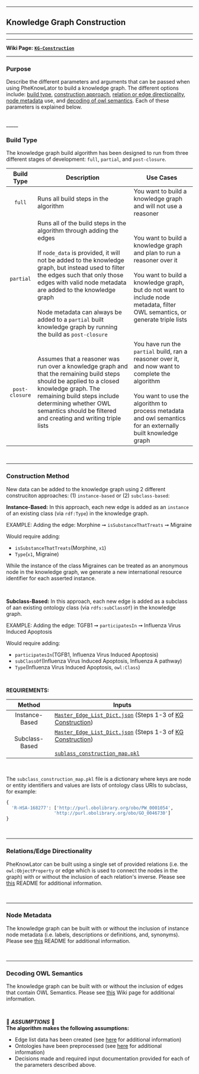 ***
## Knowledge Graph Construction   
***
***

**Wiki Page:** **[`KG-Construction`](https://github.com/callahantiff/PheKnowLator/wiki/KG-Construction)**  

___

### Purpose
Describe the different parameters and arguments that can be passed when using PheKnowLator to build a knowledge graph. The different options include: [build type](#build-type), [construction approach](#construction-approach), [relation or edge directionality](#relationsedge-directionality), [node metadata](#node-metadata) use, and [decoding of owl semantics](#decoding-owl-semantics). Each of these parameters is explained below.  

<br>
_____


### Build Type   
The knowledge graph build algorithm has been designed to run from three different stages of development: `full`, `partial`, and `post-closure`.

Build Type | Description | Use Cases  
:--: | -- | --   
`full` | Runs all build steps in the algorithm | You want to build a knowledge graph and will not use a reasoner  
`partial` | Runs all of the build steps in the algorithm through adding the edges<br><br> If `node_data` is provided, it will not be added to the knowledge graph, but instead used to filter the edges such that only those edges with valid node metadata are added to the knowledge graph<br><br> Node metadata can always be added to a `partial` built knowledge graph by running the build as `post-closure` | You want to build a knowledge graph and plan to run a reasoner over it<br><br> You want to build a knowledge graph, but do not want to include node metadata, filter OWL semantics, or generate triple lists  
`post-closure` | Assumes that a reasoner was run over a knowledge graph and that the remaining build steps should be applied to a closed knowledge graph. The remaining build steps include determining whether OWL semantics should be filtered and creating and writing triple lists | You have run the `partial` build, ran a reasoner over it, and now want to complete the algorithm<br><br> You want to use the algorithm to process metadata and owl semantics for an externally built knowledge graph

<br> 

_____


### Construction Method   
New data can be added to the knowledge graph using 2 different construciton approaches: (1) `instance-based` or (2) `subclass-based`:  

**Instance-Based:** In this approach, each new edge is added as an `instance` of an existing class (via `rdf:Type`) in the knowledge graph.  
  
EXAMPLE: Adding the edge: Morphine ➞ `isSubstanceThatTreats` ➞ Migraine

Would require adding:
- `isSubstanceThatTreats`(Morphine, `x1`)
- `Type`(`x1`, Migraine)

While the instance of the class Migraines can be treated as an anonymous node in the knowledge graph, we generate a new international resource identifier for each asserted instance.

<br>

**Subclass-Based:**  In this approach, each new edge is added as a subclass of aan existing ontology class (via `rdfs:subClassOf`) in the knowledge graph.

EXAMPLE: Adding the edge: TGFB1 ➞ `participatesIn` ➞ Influenza Virus Induced Apoptosis

Would require adding:
- `participatesIn`(TGFB1, Influenza Virus Induced Apoptosis)
- `subClassOf`(Influenza Virus Induced Apoptosis, Influenza A pathway)   
- `Type`(Influenza Virus Induced Apoptosis, `owl:Class`)  

<br>

**REQUIREMENTS:**  

Method | Inputs 
:--: | ---   
Instance-Based | [`Master_Edge_List_Dict.json`](https://www.dropbox.com/s/4j0vrwx26dh8hd1/Master_Edge_List_Dict.json?dl=1) (Steps 1-3 of [KG Construction](https://github.com/callahantiff/PheKnowLator/wiki/KG-Construction))  
Subclass-Based | [`Master_Edge_List_Dict.json`](https://www.dropbox.com/s/4j0vrwx26dh8hd1/Master_Edge_List_Dict.json?dl=1) (Steps 1-3 of [KG Construction](https://github.com/callahantiff/PheKnowLator/wiki/KG-Construction))<br><br>[`sublass_construction_map.pkl`]()  

<br>

The `subclass_construction_map.pkl` file is a dictionary where keys are node or entity identifiers and values are lists of ontology class URIs to subclass, for example:  

```python
{
  'R-HSA-168277': ['http://purl.obolibrary.org/obo/PW_0001054',
                  'http://purl.obolibrary.org/obo/GO_0046730']
}                  

```

<br> 

_____

### Relations/Edge Directionality   
PheKnowLator can be built using a single set of provided relations (i.e. the `owl:ObjectProperty` or edge which is used to connect the nodes in the graph) with or without the inclusion of each relation's inverse. Please see [this](https://github.com/callahantiff/PheKnowLator/blob/master/resources/relations_data/README.md) README for additional information.  

<br> 

_____


### Node Metadata
The knowledge graph can be built with or without the inclusion of instance node metadata (i.e. labels, descriptions or definitions, and, synonyms). Please see [this](https://github.com/callahantiff/PheKnowLator/blob/master/resources/node_data/README.md) README for additional information. 

<br> 

_____


### Decoding OWL Semantics  
The knowledge graph can be built with or without the inclusion of edges that contain OWL Semantics. Please see [this](https://github.com/callahantiff/PheKnowLator/wiki/OWL-NETS-2.0) Wiki page for additional information. 

<br>

🛑 *<b>ASSUMPTIONS</b>* 🛑  
**The algorithm makes the following assumptions:**
- Edge list data has been created (see [here](https://github.com/callahantiff/PheKnowLator/blob/master/resources/edge_data) for additional information)  
- Ontologies have been preprocessed (see [here](https://github.com/callahantiff/PheKnowLator/blob/master/resources/ontologies/README.md) for additional information)  
- Decisions made and required input documentation provided for each of the parameters described above.     
